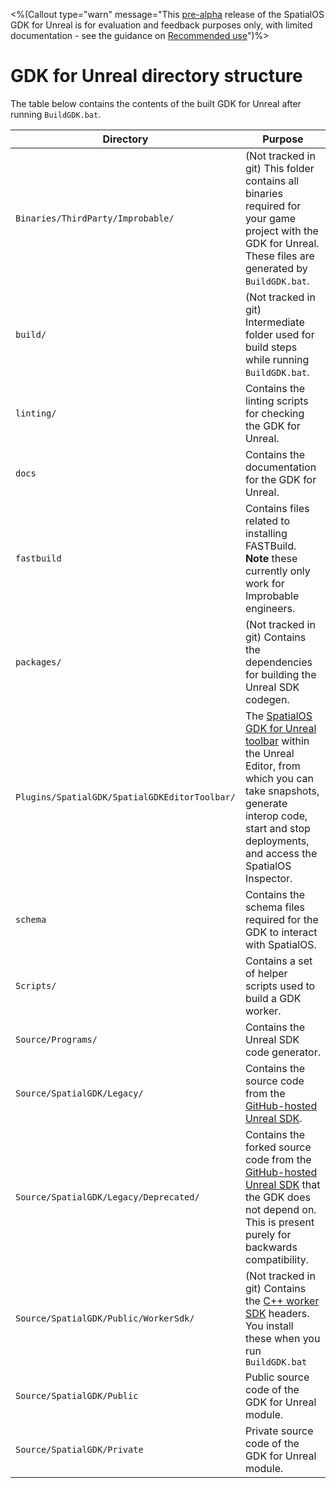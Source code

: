 <%(Callout type="warn" message="This [pre-alpha](https://docs.improbable.io/reference/latest/shared/release-policy#maturity-stages) release of the SpatialOS GDK for Unreal is for evaluation and feedback purposes only, with limited documentation - see the guidance on [Recommended use]({{urlRoot}}/index#recommended-use)")%>

# GDK for Unreal directory structure
The table below contains the contents of the built GDK for Unreal after running `BuildGDK.bat`.

| Directory | Purpose
|-----------|---------
| `Binaries/ThirdParty/Improbable/` | (Not tracked in git) This folder contains all binaries required for your game project with the GDK for Unreal. These files are generated by `BuildGDK.bat`.
| `build/` | (Not tracked in git) Intermediate folder used for build steps while running `BuildGDK.bat`.
| `linting/` | Contains the linting scripts for checking the GDK for Unreal.
| `docs` | Contains the documentation for the GDK for Unreal.
| `fastbuild` | Contains files related to installing FASTBuild. **Note** these currently only work for Improbable engineers.
| `packages/` | (Not tracked in git) Contains the dependencies for building the Unreal SDK codegen.
| `Plugins/SpatialGDK/SpatialGDKEditorToolbar/` | The [SpatialOS GDK for Unreal toolbar]({{urlRoot}}/content/toolbar.md) within the Unreal Editor, from which you can take snapshots, generate interop code, start and stop deployments, and access the SpatialOS Inspector.
| `schema` | Contains the schema files required for the GDK to interact with SpatialOS.
| `Scripts/` | Contains a set of helper scripts used to build a GDK worker.
| `Source/Programs/` | Contains the Unreal SDK code generator.
| `Source/SpatialGDK/Legacy/` | Contains the source code from the [GitHub-hosted Unreal SDK](https://github.com/spatialos/UnrealSDK/tree/master/Game/Source/SpatialOS).
| `Source/SpatialGDK/Legacy/Deprecated/` | Contains the forked source code from the [GitHub-hosted Unreal SDK](https://github.com/spatialos/UnrealSDK/tree/master/Game/Source/SpatialOS) that the GDK does not depend on. This is present purely for backwards compatibility.
| `Source/SpatialGDK/Public/WorkerSdk/` | (Not tracked in git) Contains the [C++ worker SDK](https://docs.improbable.io/reference/latest/cppsdk/introduction) headers. You install these when you run `BuildGDK.bat`
| `Source/SpatialGDK/Public` | Public source code of the GDK for Unreal module.
| `Source/SpatialGDK/Private` | Private source code of the GDK for Unreal module.
